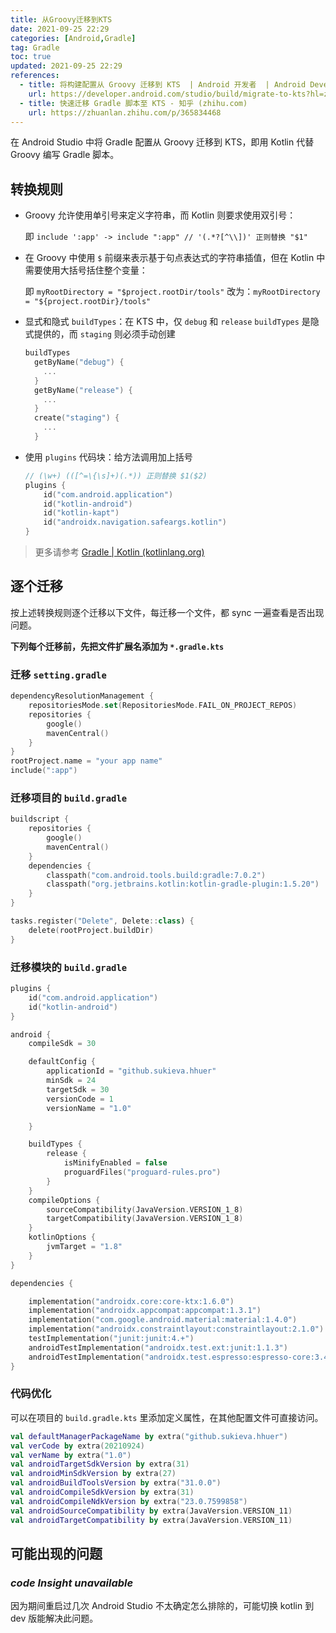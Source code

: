 ```yaml
---
title: 从Groovy迁移到KTS
date: 2021-09-25 22:29
categories: [Android,Gradle]
tag: Gradle
toc: true
updated: 2021-09-25 22:29
references:
  - title: 将构建配置从 Groovy 迁移到 KTS  | Android 开发者  | Android Developers
    url: https://developer.android.com/studio/build/migrate-to-kts?hl=zh-cn
  - title: 快速迁移 Gradle 脚本至 KTS - 知乎 (zhihu.com)
    url: https://zhuanlan.zhihu.com/p/365834468
---
```


在 Android Studio 中将 Gradle 配置从 Groovy 迁移到 KTS，即用 Kotlin 代替 Groovy 编写 Gradle 脚本。

<!-- more -->

## 转换规则

- Groovy 允许使用单引号来定义字符串，而 Kotlin 则要求使用双引号：

	即 ` include ':app' -> include ":app" // '(.*?[^\\])' 正则替换 "$1"  `

- 在 Groovy 中使用 `$` 前缀来表示基于句点表达式的字符串插值，但在 Kotlin 中需要使用大括号括住整个变量：

	即 `myRootDirectory = "$project.rootDir/tools"` 改为：`myRootDirectory = "${project.rootDir}/tools"`

- 显式和隐式 `buildTypes`：在 KTS 中，仅 `debug` 和 `release` `buildTypes` 是隐式提供的，而 `staging` 则必须手动创建

	```kotlin
	buildTypes
	  getByName("debug") {
	    ...
	  }
	  getByName("release") {
	    ...
	  }
	  create("staging") {
	    ...
	  }
	```

- 使用 `plugins` 代码块：给方法调用加上括号

	```kotlin
	// (\w+) (([^=\{\s]+)(.*)) 正则替换 $1($2)
	plugins {
	    id("com.android.application")
	    id("kotlin-android")
	    id("kotlin-kapt")
	    id("androidx.navigation.safeargs.kotlin")
	}
	```

> 更多请参考 [Gradle | Kotlin (kotlinlang.org)](https://kotlinlang.org/docs/gradle.html)

## 逐个迁移

按上述转换规则逐个迁移以下文件，每迁移一个文件，都 sync 一遍查看是否出现问题。

**下列每个迁移前，先把文件扩展名添加为 `*.gradle.kts`**

### 迁移 `setting.gradle`

```kotlin
dependencyResolutionManagement {
    repositoriesMode.set(RepositoriesMode.FAIL_ON_PROJECT_REPOS)
    repositories {
        google()
        mavenCentral()
    }
}
rootProject.name = "your app name"
include(":app")
```

### 迁移项目的 `build.gradle`

```kotlin
buildscript {
    repositories {
        google()
        mavenCentral()
    }
    dependencies {
        classpath("com.android.tools.build:gradle:7.0.2")
        classpath("org.jetbrains.kotlin:kotlin-gradle-plugin:1.5.20")
    }
}

tasks.register("Delete", Delete::class) {
    delete(rootProject.buildDir)
}
```

### 迁移模块的 `build.gradle`

```kotlin
plugins {
    id("com.android.application")
    id("kotlin-android")
}

android {
    compileSdk = 30

    defaultConfig {
        applicationId = "github.sukieva.hhuer"
        minSdk = 24
        targetSdk = 30
        versionCode = 1
        versionName = "1.0"

    }

    buildTypes {
        release {
            isMinifyEnabled = false
            proguardFiles("proguard-rules.pro")
        }
    }
    compileOptions {
        sourceCompatibility(JavaVersion.VERSION_1_8)
        targetCompatibility(JavaVersion.VERSION_1_8)
    }
    kotlinOptions {
        jvmTarget = "1.8"
    }
}

dependencies {

    implementation("androidx.core:core-ktx:1.6.0")
    implementation("androidx.appcompat:appcompat:1.3.1")
    implementation("com.google.android.material:material:1.4.0")
    implementation("androidx.constraintlayout:constraintlayout:2.1.0")
    testImplementation("junit:junit:4.+")
    androidTestImplementation("androidx.test.ext:junit:1.1.3")
    androidTestImplementation("androidx.test.espresso:espresso-core:3.4.0")
}
```

### 代码优化

可以在项目的 `build.gradle.kts` 里添加定义属性，在其他配置文件可直接访问。

```kotlin
val defaultManagerPackageName by extra("github.sukieva.hhuer")
val verCode by extra(20210924)
val verName by extra("1.0")
val androidTargetSdkVersion by extra(31)
val androidMinSdkVersion by extra(27)
val androidBuildToolsVersion by extra("31.0.0")
val androidCompileSdkVersion by extra(31)
val androidCompileNdkVersion by extra("23.0.7599858")
val androidSourceCompatibility by extra(JavaVersion.VERSION_11)
val androidTargetCompatibility by extra(JavaVersion.VERSION_11)
```

## 可能出现的问题

### *code Insight unavailable*

因为期间重启过几次 Android Studio 不太确定怎么排除的，可能切换 kotlin 到 dev 版能解决此问题。

